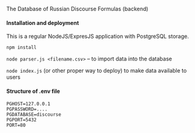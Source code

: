 The Database of Russian Discourse Formulas (backend)



#### Installation and deployment

This is a regular NodeJS/ExpresJS application with PostgreSQL storage.

`npm install`

`node parser.js <filename.csv>` – to import data into the database

`node index.js` (or other proper way to deploy) to make data available to users

#### Structure of .env file 

```PGUSER=....
PGHOST=127.0.0.1
PGPASSWORD=....
PGDATABASE=discourse
PGPORT=5432
PORT=80
```